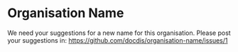 # Organisation Name

We need your suggestions for a new name for this organisation. 
Please post your suggestions in: https://github.com/docdis/organisation-name/issues/1
